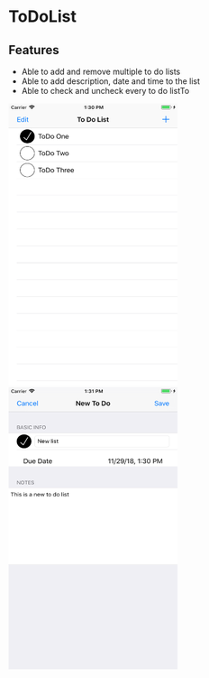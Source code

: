 # ToDoList

## Features
* Able to add and remove multiple to do lists
* Able to add description, date and time to the list
* Able to check and uncheck every to do listTo

<img src="https://github.com/noudcorten/ToDoList/blob/master/ToDoList1.png" width="300" height="500"/>
<img src="https://github.com/noudcorten/ToDoList/blob/master/ToDoList2.png" width="300" height="500"/>

